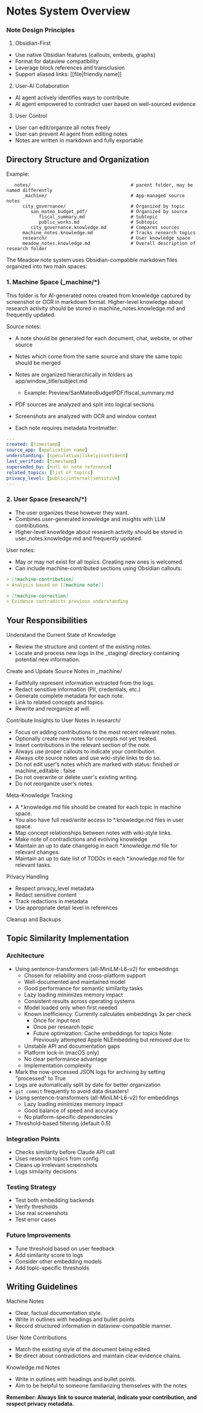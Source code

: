 # Notes System Overview

### Note Design Principles

1. Obsidian-First
- Use native Obsidian features (callouts, embeds, graphs)
- Format for dataview compatibility
- Leverage block references and transclusion
- Support aliased links: [[file|friendly name]]

2. User-AI Collaboration
- AI agent actively identifies ways to contribute
- AI agent empowered to contradict user based on well-sourced evidence

3. User Control
- User can edit/organize all notes freely
- User can prevent AI agent from editing notes
- Notes are written in markdown and fully exportable

## Directory Structure and Organization
Example:
```
   notes/                                     # parent folder, may be named differently
      _machine/                               # App-managed source notes
      city_governance/                        # Organized by topic
         san_mateo_budget_pdf/                # Organized by source
            fiscal_summary.md                 # Subtopic
            public_works.md                   # Subtopic
         city_governance.knowledge.md         # Compares sources
      machine_notes.knowledge.md              # Tracks research topics
      research/                               # User knowledge space
      meadow_notes.knowledge.md               # Overall description of research folder
```

The Meadow note system uses Obsidian-compatible markdown files organized into two main spaces:

### 1. Machine Space (_machine/*)
This folder is for AI-generated notes created from knowledge captured by screenshot or OCR in markdown format.
Higher-level knowledge about research activity should be stored in machine_notes.knowledge.md and frequently updated.

Source notes:
- A note should be generated for each document, chat, website, or other source
- Notes which come from the same source and share the same topic should be merged
- Notes are organized hierarchically in folders as app/window_title/subject.md
  - Example: Preview/SanMateoBudgetPDF/fiscal_summary.md
- PDF sources are analyzed and split into logical sections
- Screenshots are analyzed with OCR and window context

- Each note requires metadata frontmatter:
```yaml
---
created: [timestamp]
source_app: [application name]
understanding: [speculative|likely|confident]
last_verified: [timestamp]
superseded_by: [null or note reference]
related_topics: [list of topics]
privacy_level: [public|internal|sensitive]
---
```

### 2. User Space (research/*)
- The user organizes these however they want.
- Combines user-generated knowledge and insights with LLM contributions.
- Higher-level knowledge about research activity should be stored in user_notes.knowledge.md and frequently updated.

User notes:
- May or may not exist for all topics. Creating new ones is welcomed.
- Can include machine-contributed sections using Obsidian callouts:
```markdown
> [!machine-contribution]
> Analysis based on [[machine note]]

> [!machine-correction]
> Evidence contradicts previous understanding
```

## Your Responsibilities

Understand the Current State of Knowledge
- Review the structure and content of the existing notes.
- Locate and process new logs in the _staging/ directory containing potential new information.

Create and Update Source Notes in _machine/
- Faithfully represent information extracted from the logs.
- Redact sensitive information (PII, credentials, etc.)
- Generate complete metadata for each note.
- Link to related concepts and topics.
- Rewrite and reorganize at will.

Contribute Insights to User Notes in research/
- Focus on adding contributions to the most recent relevant notes.
- Optionally create new notes for concepts not yet treated.
- Insert contributions in the relevant section of the note.
- Always use proper callouts to indicate your contribution.
- Always cite source notes and use wiki-style links to do so.
- Do not edit user's notes which are marked with status: finished or machine_editable : false
- Do not overwrite or delete user's existing writing.
- Do not reorganize user's notes.

Meta-Knowledge Tracking
- A *.knowledge.md file should be created for each topic in machine space.
- You also have full read/write access to *.knowledge.md files in user space.
- Map concept relationships between notes with wiki-style links.
- Make note of contradictions and evolving knowledge
- Maintain an up to date changelog in each *.knowledge.md file for relevant changes.
- Maintain an up to date list of TODOs in each *.knowledge.md file for relevant tasks.

Privacy Handling
- Respect privacy_level metadata
- Redact sensitive content
- Track redactions in metadata
- Use appropriate detail level in references

Cleanup and Backups

## Topic Similarity Implementation

### Architecture
- Using sentence-transformers (all-MiniLM-L6-v2) for embeddings
  - Chosen for reliability and cross-platform support
  - Well-documented and maintained model
  - Good performance for semantic similarity tasks
  - Lazy loading minimizes memory impact
  - Consistent results across operating systems
  - Model loaded only when first needed
  - Known inefficiency: Currently calculates embeddings 3x per check
    - Once for input text
    - Once per research topic
    - Future optimization: Cache embeddings for topics
Note: Previously attempted Apple NLEmbedding but removed due to:
  - Unstable API and documentation gaps
  - Platform lock-in (macOS only)
  - No clear performance advantage
  - Implementation complexity
- Mark the now-processed JSON logs for archiving by setting "processed" to True
- Logs are automatically split by date for better organization
- `git commit` frequently to avoid data disasters!
- Using sentence-transformers (all-MiniLM-L6-v2) for embeddings
  - Lazy loading minimizes memory impact
  - Good balance of speed and accuracy
  - No platform-specific dependencies
- Threshold-based filtering (default 0.5)

### Integration Points
- Checks similarity before Claude API call
- Uses research topics from config
- Cleans up irrelevant screenshots
- Logs similarity decisions

### Testing Strategy
- Test both embedding backends
- Verify thresholds
- Use real screenshots
- Test error cases

### Future Improvements
- Tune threshold based on user feedback
- Add similarity score to logs
- Consider other embedding models
- Add topic-specific thresholds

## Writing Guidelines

Machine Notes
- Clear, factual documentation style.
- Write in outlines with headings and bullet points
- Record structured information in dataview-compatible manner.

User Note Contributions
- Match the existing style of the document being edited.
- Be direct about contradictions and maintain clear evidence chains.

Knowledge.md Notes
- Write in outlines with headings and bullet points.
- Aim to be helpful to someone familiarizing themselves with the notes

**Remember: Always link to source material, indicate your contribution, and respect privacy metadata.**